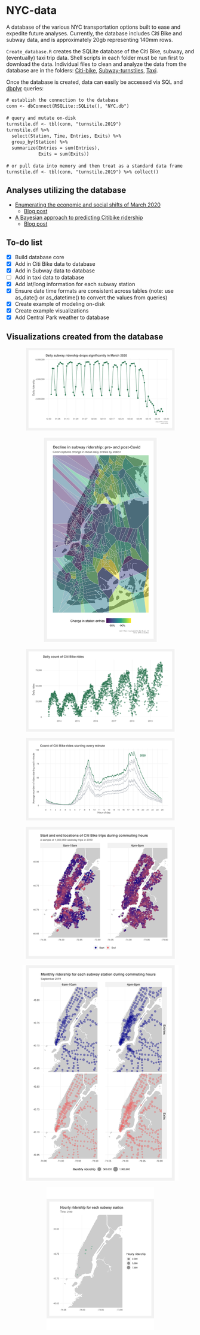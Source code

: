 # NYC-data

A database of the various NYC transportation options built to ease and expedite future analyses. Currently, the database includes Citi Bike and subway data, and is approximately 20gb representing 140mm rows.

`Create_database.R` creates the SQLite database of the Citi Bike, subway, and (eventually) taxi trip data. Shell scripts in each folder must be run first to download the data. Individual files to clean and analyze the data from the database are in the folders: [Citi-bike](Citi-bike), [Subway-turnstiles](Subway-turnstiles), [Taxi](Taxi).

Once the database is created, data can easily be accessed via SQL and [dbplyr](https://dbplyr.tidyverse.org/) queries:
```
# establish the connection to the database
conn <- dbConnect(RSQLite::SQLite(), "NYC.db")

# query and mutate on-disk
turnstile.df <- tbl(conn, "turnstile.2019")
turnstile.df %>%
  select(Station, Time, Entries, Exits) %>%
  group_by(Station) %>%
  summarize(Entries = sum(Entries),
            Exits = sum(Exits))

# or pull data into memory and then treat as a standard data frame
turnstile.df <- tbl(conn, "turnstile.2019") %>% collect() 
```

## Analyses utilizing the database
- [Enumerating the economic and social shifts of March 2020](Analyses/COVID-impact)
  - [Blog post](http://marlo.works/posts/covid-impact/)
- [A Bayesian approach to predicting Citibike ridership](Analyses/Bayesian-Citibike)
  - [Blog post](https://www.marlo.works/posts/bayesian-citi-bike/)

## To-do list
- [x] Build database core
- [x] Add in Citi Bike data to database
- [x] Add in Subway data to database
- [ ] Add in taxi data to database
- [x] Add lat/long information for each subway station
- [x] Ensure date time formats are consistent across tables (note: use as_date() or as_datetime() to convert the values from queries)
- [x] Create example of modeling on-disk
- [x] Create example visualizations
- [x] Add Central Park weather to database

## Visualizations created from the database

<p align="center">
<img src="Plots/COVID_ridership.svg" width=79%>
</p>

<p align="center">
<img src="Plots/change_in_ridership.png" width=60%>
</p>

<p align="center">
<img src="Plots/Daily_bike_rides.svg" width=79%>
</p>

<p align="center">
<img src="Plots/Minute_bike_rides.svg" width=79%>
</p>

<p align="center">
<img src="Plots/Commuting_light.png" width=80%>
</p>

<p align="center">
<img src="Plots/Subway_time_map.svg" width=83%>
</p>

<p align="center">
<img src="Plots/subway_hourly.gif" width=57%>
</p>

